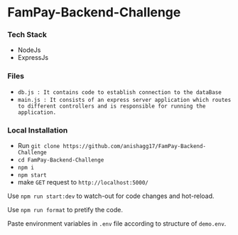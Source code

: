 # FamPay-Backend-Challenge

### Tech Stack

- NodeJs
- ExpressJs

### Files

- `db.js : It contains code to establish connection to the dataBase`
- `main.js : It consists of an express server application which routes to different controllers and is responsible for running the application.`

### Local Installation

- Run `git clone https://github.com/anishagg17/FamPay-Backend-Challenge`
- `cd FamPay-Backend-Challenge`
- `npm i`
- `npm start`
- make `GET` request to `http://localhost:5000/`

Use `npm run start:dev` to watch-out for code changes and hot-reload.

Use `npm run format` to pretify the code.

Paste environment variables in `.env` file according to structure of `demo.env`.

